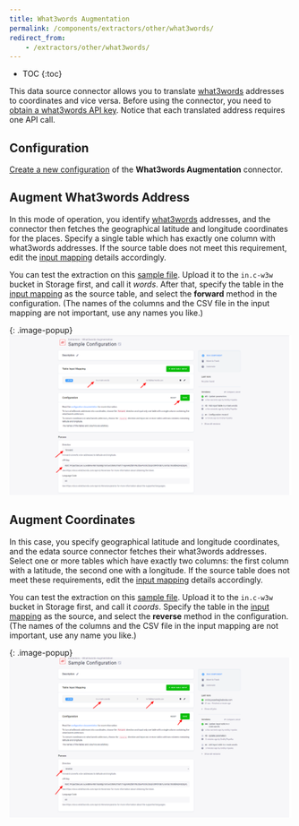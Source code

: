 ```yaml
---
title: What3words Augmentation
permalink: /components/extractors/other/what3words/
redirect_from:
    - /extractors/other/what3words/
---
```


* TOC
{:toc}

This data source connector allows you to translate [what3words](https://what3words.com/) addresses to coordinates and vice versa.
Before using the connector, you need to [obtain a what3words API key](https://developer.what3words.com/public-api/docsv2#overview).
Notice that each translated address requires one API call.

## Configuration
[Create a new configuration](/components/#creating-component-configuration) of the **What3words Augmentation** connector.

## Augment What3words Address
In this mode of operation, you identify [what3words](https://what3words.com/about-us/) addresses, and the connector
then fetches the geographical latitude and longitude coordinates for the places. 
Specify a single table which has exactly one column with what3words addresses.
If the source table does not meet this requirement, 
edit the [input mapping](/transformations/mappings/#input-mapping) details accordingly. 

You can test the extraction on this [sample file](/components/extractors/other/what3words/words.csv). 
Upload it to the `in.c-w3w` bucket in Storage first, and call it *words*.
After that, specify the table in the [input mapping](/transformations/mappings/#input-mapping) as the source table, 
and select the **forward** method in the configuration.
(The names of the columns and the CSV file in the input mapping are not important, use any names you like.)

{: .image-popup}
![Screenshot - Add coordinates to w3w address](/components/extractors/other/what3words/what3words-1.png)

## Augment Coordinates
In this case, you specify geographical latitude and longitude coordinates, and the edata source connector fetches their what3words addresses.
Select one or more tables which have exactly two columns: the first column with a latitude, the second one with a longitude. 
If the source table does not meet these requirements, edit the [input mapping](/transformations/mappings/#input-mapping) 
details accordingly. 

You can test the extraction on this [sample file](/components/extractors/other/what3words/coords.csv). 
Upload it to the `in.c-w3w` bucket in Storage first, and call it *coords*.
Specify the table in the [input mapping](/transformations/mappings/#input-mapping) as the source, 
and select the **reverse** method in the configuration.
(The names of the columns and the CSV file in the input mapping are not important, use any name you like.)

{: .image-popup}
![Screenshot - Add w3w address to coordinates](/components/extractors/other/what3words/what3words-2.png)
